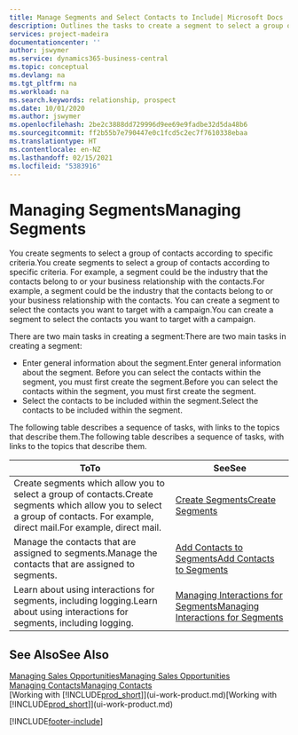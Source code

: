 ```yaml
---
title: Manage Segments and Select Contacts to Include| Microsoft Docs
description: Outlines the tasks to create a segment to select a group of contacts according to specific criteria, for example, contacts in a particular industry that you want to target.
services: project-madeira
documentationcenter: ''
author: jswymer
ms.service: dynamics365-business-central
ms.topic: conceptual
ms.devlang: na
ms.tgt_pltfrm: na
ms.workload: na
ms.search.keywords: relationship, prospect
ms.date: 10/01/2020
ms.author: jswymer
ms.openlocfilehash: 2be2c3888dd729996d9ee69e9fadbe32d5da48b6
ms.sourcegitcommit: ff2b55b7e790447e0c1fcd5c2ec7f7610338ebaa
ms.translationtype: HT
ms.contentlocale: en-NZ
ms.lasthandoff: 02/15/2021
ms.locfileid: "5383916"
---
```

# <a name="managing-segments"></a><span data-ttu-id="a497d-103">Managing Segments</span><span class="sxs-lookup"><span data-stu-id="a497d-103">Managing Segments</span></span>
<span data-ttu-id="a497d-104">You create segments to select a group of contacts according to specific criteria.</span><span class="sxs-lookup"><span data-stu-id="a497d-104">You create segments to select a group of contacts according to specific criteria.</span></span> <span data-ttu-id="a497d-105">For example, a segment could be the industry that the contacts belong to or your business relationship with the contacts.</span><span class="sxs-lookup"><span data-stu-id="a497d-105">For example, a segment could be the industry that the contacts belong to or your business relationship with the contacts.</span></span> <span data-ttu-id="a497d-106">You can create a segment to select the contacts you want to target with a campaign.</span><span class="sxs-lookup"><span data-stu-id="a497d-106">You can create a segment to select the contacts you want to target with a campaign.</span></span>

<span data-ttu-id="a497d-107">There are two main tasks in creating a segment:</span><span class="sxs-lookup"><span data-stu-id="a497d-107">There are two main tasks in creating a segment:</span></span>

* <span data-ttu-id="a497d-108">Enter general information about the segment.</span><span class="sxs-lookup"><span data-stu-id="a497d-108">Enter general information about the segment.</span></span> <span data-ttu-id="a497d-109">Before you can select the contacts within the segment, you must first create the segment.</span><span class="sxs-lookup"><span data-stu-id="a497d-109">Before you can select the contacts within the segment, you must first create the segment.</span></span>
* <span data-ttu-id="a497d-110">Select the contacts to be included within the segment.</span><span class="sxs-lookup"><span data-stu-id="a497d-110">Select the contacts to be included within the segment.</span></span>

<span data-ttu-id="a497d-111">The following table describes a sequence of tasks, with links to the topics that describe them.</span><span class="sxs-lookup"><span data-stu-id="a497d-111">The following table describes a sequence of tasks, with links to the topics that describe them.</span></span>

| <span data-ttu-id="a497d-112">To</span><span class="sxs-lookup"><span data-stu-id="a497d-112">To</span></span> | <span data-ttu-id="a497d-113">See</span><span class="sxs-lookup"><span data-stu-id="a497d-113">See</span></span> |
| --- | --- |
| <span data-ttu-id="a497d-114">Create segments which allow you to select a group of contacts.</span><span class="sxs-lookup"><span data-stu-id="a497d-114">Create segments which allow you to select a group of contacts.</span></span> <span data-ttu-id="a497d-115">For example, direct mail.</span><span class="sxs-lookup"><span data-stu-id="a497d-115">For example, direct mail.</span></span> |[<span data-ttu-id="a497d-116">Create Segments</span><span class="sxs-lookup"><span data-stu-id="a497d-116">Create Segments</span></span>](marketing-how-create-segment.md) |
| <span data-ttu-id="a497d-117">Manage the contacts that are assigned to segments.</span><span class="sxs-lookup"><span data-stu-id="a497d-117">Manage the contacts that are assigned to segments.</span></span> |[<span data-ttu-id="a497d-118">Add Contacts to Segments</span><span class="sxs-lookup"><span data-stu-id="a497d-118">Add Contacts to Segments</span></span>](marketing-add-contact-segment.md) |
| <span data-ttu-id="a497d-119">Learn about using interactions for segments, including logging.</span><span class="sxs-lookup"><span data-stu-id="a497d-119">Learn about using interactions for segments, including logging.</span></span> |[<span data-ttu-id="a497d-120">Managing Interactions for Segments</span><span class="sxs-lookup"><span data-stu-id="a497d-120">Managing Interactions for Segments</span></span>](marketing-interaction-segments.md) |

## <a name="see-also"></a><span data-ttu-id="a497d-121">See Also</span><span class="sxs-lookup"><span data-stu-id="a497d-121">See Also</span></span>
[<span data-ttu-id="a497d-122">Managing Sales Opportunities</span><span class="sxs-lookup"><span data-stu-id="a497d-122">Managing Sales Opportunities</span></span>](marketing-manage-sales-opportunities.md)  
[<span data-ttu-id="a497d-123">Managing Contacts</span><span class="sxs-lookup"><span data-stu-id="a497d-123">Managing Contacts</span></span>](marketing-contacts.md)  
<span data-ttu-id="a497d-124">[Working with [!INCLUDE[prod_short](includes/prod_short.md)]](ui-work-product.md)</span><span class="sxs-lookup"><span data-stu-id="a497d-124">[Working with [!INCLUDE[prod_short](includes/prod_short.md)]](ui-work-product.md)</span></span>


[!INCLUDE[footer-include](includes/footer-banner.md)]